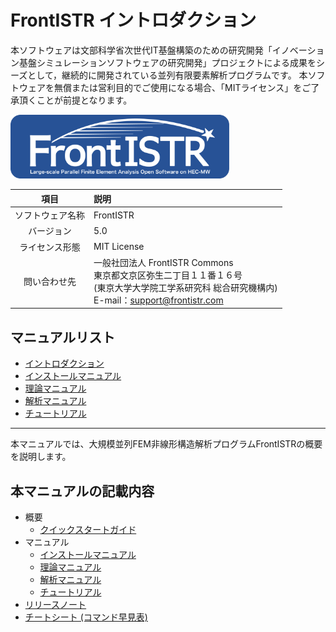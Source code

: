 <!-- 表記は FrontISTR ver. 0.0 で統一します -->
# FrontISTR イントロダクション

本ソフトウェアは文部科学省次世代IT基盤構築のための研究開発「イノベーション基盤シミュレーションソフトウェアの研究開発」プロジェクトによる成果をシーズとして，継続的に開発されている並列有限要素解析プログラムです。
本ソフトウェアを無償または営利目的でご使用になる場合、「MITライセンス」をご了承頂くことが前提となります。

<img src="./image/FrontISTR_logo.png" width="350px">

| 項目 | 説明 |
|:---------:|:---------|
| ソフトウェア名称 | FrontISTR |
| バージョン | 5.0 |
| ライセンス形態 | MIT License |
| 問い合わせ先 | 一般社団法人 FrontISTR Commons<br>東京都文京区弥生二丁目１１番１６号<br>(東京大学大学院工学系研究科 総合研究機構内)<br>E-mail：support@frontistr.com |

## マニュアルリスト

- [イントロダクション](./index.md)
- [インストールマニュアル](../markdonw_files/ja/install/index.md)
- [理論マニュアル](../markdonw_files/ja/theory/index.md)
- [解析マニュアル](../markdonw_files/ja/analysis/index.md)
- [チュートリアル](../markdonw_files/ja/tutorial/index.md)

<!-- ここまでテンプレート -->
---

本マニュアルでは、大規模並列FEM非線形構造解析プログラムFrontISTRの概要を説明します。

## 本マニュアルの記載内容

- 概要
    - [クイックスタートガイド]()
- マニュアル
    - [インストールマニュアル](../markdonw_files/ja/install/index.md)
    - [理論マニュアル](../markdonw_files/ja/theory/index.md)
    - [解析マニュアル](../markdonw_files/ja/analysis/index.md)
    - [チュートリアル](../markdonw_files/ja/tutorial/index.md)
- [リリースノート](./A1_release_note/00_release_note.md)
- [チートシート (コマンド早見表)](./A2_cheat_sheet/00_cheat_sheet.md)
